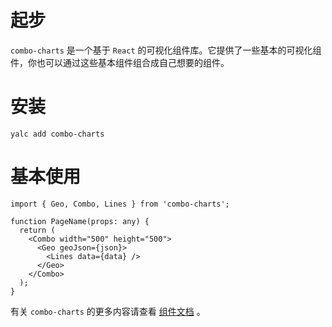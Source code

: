 # 起步

`combo-charts` 是一个基于 `React` 的可视化组件库。它提供了一些基本的可视化组件，你也可以通过这些基本组件组合成自己想要的组件。

# 安装

```shell
yalc add combo-charts
```

# 基本使用

```tsx
import { Geo, Combo, Lines } from 'combo-charts';

function PageName(props: any) {
  return (
    <Combo width="500" height="500">
      <Geo geoJson={json}>
        <Lines data={data} />
      </Geo>
    </Combo>
  );
}
```

有关 `combo-charts` 的更多内容请查看 [组件文档](./docs/README.md) 。
